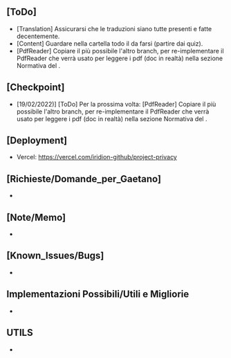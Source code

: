 ## [ToDo]
- [Translation] Assicurarsi che le traduzioni siano tutte presenti e fatte decentemente.
- [Content] Guardare nella cartella todo il da farsi (partire dai quiz).
- [PdfReader] Copiare il più possibile l'altro branch, per re-implementare il PdfReader che verrà usato per leggere i pdf (doc in realtà) nella sezione Normativa del <RightMenu />.

## [Checkpoint]
- [19/02/2022)] [ToDo] Per la prossima volta: [PdfReader] Copiare il più possibile l'altro branch, per re-implementare il PdfReader che verrà usato per leggere i pdf (doc in realtà) nella sezione Normativa del <RightMenu />.
## [Deployment]
- Vercel: https://vercel.com/iridion-github/project-privacy

## [Richieste/Domande_per_Gaetano]
-
## [Note/Memo]
- 
## [Known_Issues/Bugs]
-
## Implementazioni Possibili/Utili e Migliorie
- 

## UTILS
-